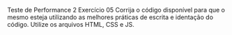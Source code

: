 Teste de Performance 2
Exercício 05
Corrija o código disponível para que o mesmo esteja utilizando as melhores práticas de escrita e identação do código. Utilize os arquivos HTML, CSS e JS.
